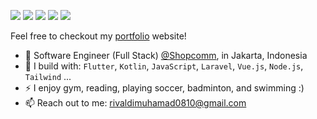 [<img src="https://img.shields.io/badge/github-%2312100E.svg?&style=for-the-badge&logo=github&logoColor=white&color=black" />](https://github.com/valdosz)
[<img src="https://img.shields.io/badge/gitlab-%2312100E.svg?&style=for-the-badge&logo=gitlab&logoColor=white&color=9b51e0" />](https://github.com/valdosz)
[<img src="https://img.shields.io/badge/instagram-%2312100E.svg?&style=for-the-badge&logo=instagram&color=405DE6" />](https://www.instagram.com/vald0zz) 
[<img src="https://img.shields.io/badge/linkedin-%230077B5.svg?&style=for-the-badge&logo=linkedin&logoColor=white" />](https://www.linkedin.com/in/muhamadrivaldii/)
[<img src="https://img.shields.io/badge/youtube-%230077B5.svg?&style=for-the-badge&logo=youtube&logoColor=white&color=FF0000" />](https://youtube.com/@valdoz3144?si=qhmW3uvAmmNDPNVi)

Feel free to checkout my [portfolio](#) website!
- 🏢 Software Engineer (Full Stack) [@Shopcomm](https://www.shopcomm.id/), in Jakarta, Indonesia
- 🧰 I build with: `Flutter`, `Kotlin`, `JavaScript`, `Laravel`, `Vue.js`,  `Node.js`, `Tailwind` ...
- ⚡ I enjoy gym, reading, playing soccer, badminton, and swimming :)
- 📫 Reach out to me: rivaldimuhamad0810@gmail.com
